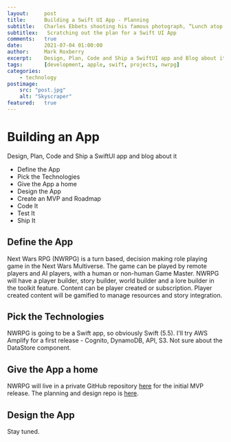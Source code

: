 ```yaml
---
layout:     post
title:      Building a Swift UI App - Planning
subtitle:   Charles Ebbets shooting his famous photograph, “Lunch atop a Skyscraper”, while perching on the 69th floor of the GE building.
subtitlex:   Scratching out the plan for a Swift UI App
comments:   true
date:       2021-07-04 01:00:00
author:     Mark Roxberry
excerpt:    Design, Plan, Code and Ship a SwiftUI app and Blog about it
tags:       [development, apple, swift, projects, nwrpg]
categories: 
    - technology
postimage: 
    src: "post.jpg"
    alt: "Skyscraper"
featured:   true
---
```

# Building an App
Design, Plan, Code and Ship a SwiftUI app and blog about it

- Define the App
- Pick the Technologies
- Give the App a home
- Design the App
- Create an MVP and Roadmap
- Code It
- Test It
- Ship It

## Define the App
Next Wars RPG (NWRPG) is a turn based, decision making role playing game in the Next Wars Multiverse.  The game can be played by remote players and AI players, with a human or non-human Game Master.  NWRPG will have a player builder, story builder, world builder and a lore builder in the toolkit feature.  Content can be player created or subscription.  Player created content will be gamified to manage resources and story integration.

## Pick the Technologies
NWRPG is going to be a Swift app, so obviously Swift (5.5).  I'll try AWS Amplify for a first release - Cognito, DynamoDB, API, S3.  Not sure about the DataStore component.

## Give the App a home
NWRPG will live in a private GitHub repository [here](https://github.com/un2tech/nw-swift) for the initial MVP release.  The planning and design repo is [here](https://github.com/un2tech/NextWars/projects/1).

## Design the App
Stay tuned.

